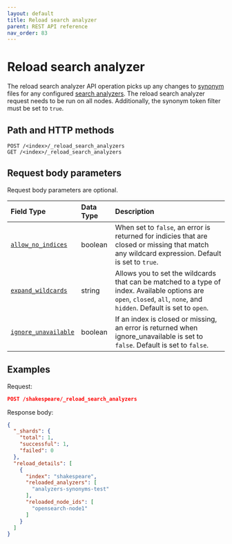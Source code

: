 ```yaml
---
layout: default
title: Reload search analyzer
parent: REST API reference
nav_order: 83
---
```


# Reload search analyzer

The reload search analyzer API operation picks up any changes to [synonym](https://opensearch.org/docs/latest/opensearch/ux/) files for any configured [search analyzers](https://opensearch.org/docs/latest/im-plugin/refresh-analyzer/index/). The reload search analyzer request needs to be run on all nodes. Additionally, the synonym token filter must be set to `true`.

## Path and HTTP methods

```
POST /<index>/_reload_search_analyzers
GET /<index>/_reload_search_analyzers
```

## Request body parameters

Request body parameters are optional.

Field Type | Data Type | Description
:--- | :--- | :---
[`allow_no_indices`](#allow_no_indices) | boolean | When set to `false`, an error is returned for indicies that are closed or missing that match any wildcard expression. Default is set to `true`.
[`expand_wildcards`](#expand_wildcards) | string | Allows you to set the wildcards that can be matched to a type of index. Available options are `open`, `closed`, `all`, `none`, and `hidden`. Default is set to `open`.
[`ignore_unavailable`](#ignore_unavailable) | boolean | If an index is closed or missing, an error is returned when ignore_unavailable is set to `false`. Default is set to `false`.

## Examples

Request:

````json
POST /shakespeare/_reload_search_analyzers
````
 
Response body:

````json
{
  "_shards": {
    "total": 1,
    "successful": 1,
    "failed": 0
  },
  "reload_details": [
    {
      "index": "shakespeare",
      "reloaded_analyzers": [
        "analyzers-synonyms-test"
      ],
      "reloaded_node_ids": [
        "opensearch-node1"
      ]
    }
  ]
}
````